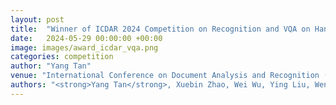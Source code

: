 ```yaml
---
layout: post
title:  "Winner of ICDAR 2024 Competition on Recognition and VQA on Handwritten Documents (ICDAR 2024 HWD)"
date:   2024-05-29 00:00:00 +00:00
image: images/award_icdar_vqa.png
categories: competition
author: "Yang Tan"
venue: "International Conference on Document Analysis and Recognition (ICDAR)"
authors: "<strong>Yang Tan</strong>, Xuebin Zhao, Wei Wu, Ying Liu, Wenjie Wang, Shaokai Xu, Liang Diao"
---
```

